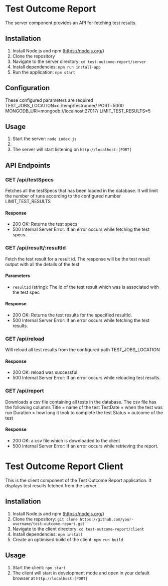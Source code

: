 # Test Outcome Report 

The server component provides an API for fetching test results.

## Installation

1. Install Node.js and npm (https://nodejs.org/)
2. Clone the repository
3. Navigate to the server directory: `cd test-outcome-report/server`
4. Install dependencies: `npm run install-app`
5. Run the application: `npm start`

## Configuration
These configured parameters are required
TEST_JOBS_LOCATION=c:/temp/testrunner/
PORT=5000
MONGODB_URI=mongodb://localhost:27017/
LIMIT_TEST_RESULTS=5

## Usage

1. Start the server: `node index.js`
2. 
2. The server will start listening on `http://localhost:[PORT]`

## API Endpoints

### GET /api/testSpecs
Fetches all the testSpecs that has been loaded in the database. It will limit the number of runs according to the configured number LIMIT_TEST_RESULTS

#### Response

- 200 OK: Returns the test specs 
- 500 Internal Server Error: If an error occurs while fetching the test specs.


### GET /api/result/:resultId

Fetch the test result for a result id. The response will be the test result output with all the details of the test

#### Parameters

- `resultId` (string): The id of the test result which was is associated with the test spec

#### Response

- 200 OK: Returns the test results for the specified resultId.
- 500 Internal Server Error: If an error occurs while fetching the test results.

### GET /api/reload 

Will reload all test results from the configured path TEST_JOBS_LOCATION

#### Response

- 200 OK: reload was successful
- 500 Internal Server Error: If an error occurs while reloading test results.

### GET /api/report

Downloads a csv file containing all tests in the database. The csv file has the following columns 
  Title = name of the test 
  TestDate = when the test was run 
  Duration = how long it took to complete the test
  Status = outcome of the test

#### Response

- 200 OK: a csv file which is downloaded to the client 
- 500 Internal Server Error: If an error occurs while retrieving the report.

# Test Outcome Report Client

This is the client component of the Test Outcome Report application. It displays test results fetched from the server.

## Installation

1. Install Node.js and npm (https://nodejs.org/)
2. Clone the repository: `git clone https://github.com/your-username/test-outcome-report.git`
3. Navigate to the client directory: `cd test-outcome-report/client`
4. Install dependencies: `npm install`
5. Create an optimised build of the client: `npm run build` 

## Usage

1. Start the client: `npm start`
2. The client will start in development mode and open in your default browser at `http://localhost:[PORT]`

